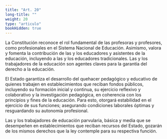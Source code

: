 ```yaml
---
title: "Art. 20"
long-title: ""
weight: 20
type: "articulo"
bookHidden: true
---
```

La Constitución reconoce el rol fundamental de las profesoras y profesores, como profesionales en el Sistema Nacional de Educación. Asimismo, valora y fomenta la contribución de las y los educadores y asistentes de la educación, incluyendo a las y los educadores tradicionales. Las y los trabajadores de la educación son agentes claves para la garantía del derecho a la educación.

El Estado garantiza el desarrollo del quehacer pedagógico y educativo de quienes trabajen en establecimientos que reciban fondos públicos, incluyendo su formación inicial y continua, su ejercicio reflexivo y colaborativo y la investigación pedagógica, en coherencia con los principios y fines de la educación. Para esto, otorgará estabilidad en el ejercicio de sus funciones; asegurando condiciones laborales óptimas y resguardando su autonomía profesional.

Las y los trabajadores de educación parvularia, básica y media que se desempeñen en establecimientos que reciban recursos del Estado, gozarán de los mismos derechos que la ley contemple para su respectiva función.
